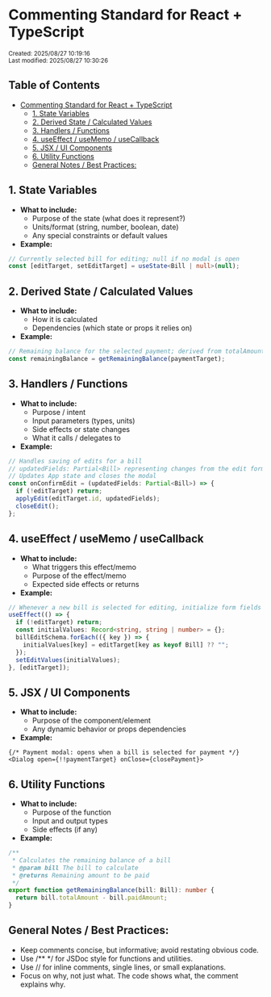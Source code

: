 # Commenting Standard for React + TypeScript

<sub>Created: 2025/08/27 10:19:16
<br/>Last modified: 2025/08/27 10:30:26
</sub>

## Table of Contents <!-- omit from toc -->
- [Commenting Standard for React + TypeScript](#commenting-standard-for-react--typescript)
  - [1. State Variables](#1-state-variables)
  - [2. Derived State / Calculated Values](#2-derived-state--calculated-values)
  - [3. Handlers / Functions](#3-handlers--functions)
  - [4. useEffect / useMemo / useCallback](#4-useeffect--usememo--usecallback)
  - [5. JSX / UI Components](#5-jsx--ui-components)
  - [6. Utility Functions](#6-utility-functions)
  - [General Notes / Best Practices:](#general-notes--best-practices)

## 1. State Variables

- **What to include:**  
  - Purpose of the state (what does it represent?)  
  - Units/format (string, number, boolean, date)  
  - Any special constraints or default values  
- **Example:**

```ts
// Currently selected bill for editing; null if no modal is open
const [editTarget, setEditTarget] = useState<Bill | null>(null);
```

## 2. Derived State / Calculated Values

- **What to include:**
  - How it is calculated
  - Dependencies (which state or props it relies on)
- **Example:**

```ts
// Remaining balance for the selected payment; derived from totalAmount - paidAmount
const remainingBalance = getRemainingBalance(paymentTarget);
```

## 3. Handlers / Functions

- **What to include:**
  - Purpose / intent
  - Input parameters (types, units)
  - Side effects or state changes
  - What it calls / delegates to
- **Example:**

```ts
// Handles saving of edits for a bill
// updatedFields: Partial<Bill> representing changes from the edit form
// Updates App state and closes the modal
const onConfirmEdit = (updatedFields: Partial<Bill>) => {
  if (!editTarget) return;
  applyEdit(editTarget.id, updatedFields);
  closeEdit();
};
```

## 4. useEffect / useMemo / useCallback

- **What to include:**
  - What triggers this effect/memo
  - Purpose of the effect/memo
  - Expected side effects or returns
- **Example:**

```ts
// Whenever a new bill is selected for editing, initialize form fields
useEffect(() => {
  if (!editTarget) return;
  const initialValues: Record<string, string | number> = {};
  billEditSchema.forEach(({ key }) => {
    initialValues[key] = editTarget[key as keyof Bill] ?? "";
  });
  setEditValues(initialValues);
}, [editTarget]);
```

## 5. JSX / UI Components

- **What to include:**
  - Purpose of the component/element
  - Any dynamic behavior or props dependencies
- **Example:**

```tsx
{/* Payment modal: opens when a bill is selected for payment */}
<Dialog open={!!paymentTarget} onClose={closePayment}>
```

## 6. Utility Functions

- **What to include:**
  - Purpose of the function
  - Input and output types
  - Side effects (if any)
- **Example:**

```ts
/**
 * Calculates the remaining balance of a bill
 * @param bill The bill to calculate
 * @returns Remaining amount to be paid
 */
export function getRemainingBalance(bill: Bill): number {
  return bill.totalAmount - bill.paidAmount;
}
```

## General Notes / Best Practices:
- Keep comments concise, but informative; avoid restating obvious code.
- Use /** */ for JSDoc style for functions and utilities.
- Use // for inline comments, single lines, or small explanations.
- Focus on why, not just what. The code shows what, the comment explains why.